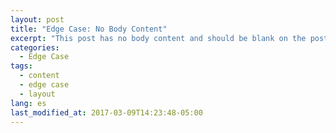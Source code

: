 ```yaml
---
layout: post
title: "Edge Case: No Body Content"
excerpt: "This post has no body content and should be blank on the post's page."
categories:
  - Edge Case
tags:
  - content
  - edge case
  - layout
lang: es
last_modified_at: 2017-03-09T14:23:48-05:00
---
```

